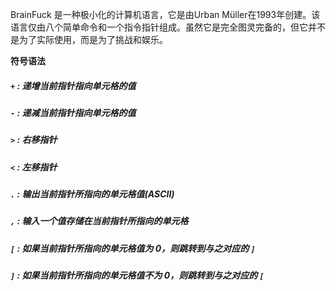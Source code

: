 BrainFuck 是一种极小化的计算机语言，它是由Urban Müller在1993年创建。该语言仅由八个简单命令和一个指令指针组成。虽然它是完全图灵完备的，但它并不是为了实际使用，而是为了挑战和娱乐。

**符号语法**

##### `+` : 递增当前指针指向单元格的值

##### `-` : 递减当前指针指向单元格的值

##### `>` : 右移指针

##### `<` : 左移指针

##### `.` : 输出当前指针所指向的单元格值(ASCII)

##### `,` : 输入一个值存储在当前指针所指向的单元格

##### `[` : 如果当前指针所指向的单元格值**为** 0，则跳转到与之对应的 `]`

##### `]` : 如果当前指针所指向的单元格值**不为** 0，则跳转到与之对应的 `[`
